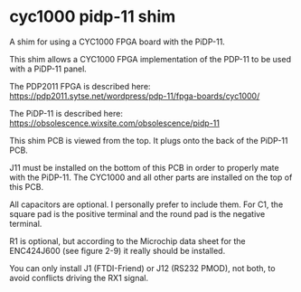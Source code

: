 # cyc1000 pidp-11 shim
A shim for using a CYC1000 FPGA board with the PiDP-11.

This shim allows a CYC1000 FPGA implementation of the PDP-11 to be used with a PiDP-11 panel.

The PDP2011 FPGA is described here:  https://pdp2011.sytse.net/wordpress/pdp-11/fpga-boards/cyc1000/

The PiDP-11 is described here:  https://obsolescence.wixsite.com/obsolescence/pidp-11

This shim PCB is viewed from the top.  It plugs onto the back of the PiDP-11 PCB.

J11 must be installed on the bottom of this PCB in order to properly mate with the PiDP-11.  The CYC1000 and all other parts are installed on the top of this PCB.

All capacitors are optional.  I personally prefer to include them.  For C1, the square pad is the positive terminal and the round pad is the negative terminal.

R1 is optional, but according to the Microchip data sheet for the ENC424J600 (see figure 2-9) it really should be installed.

You can only install J1 (FTDI-Friend) or J12 (RS232 PMOD), not both, to avoid conflicts driving the RX1 signal.
